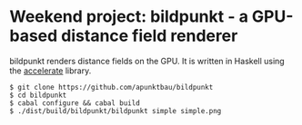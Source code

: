 # Weekend project: bildpunkt - a GPU-based distance field renderer

bildpunkt renders distance fields on the GPU.
It is written in Haskell using the [accelerate](http://hackage.haskell.org/package/accelerate)
library.

    $ git clone https://github.com/apunktbau/bildpunkt
    $ cd bildpunkt
    $ cabal configure && cabal build
    $ ./dist/build/bildpunkt/bildpunkt simple simple.png
